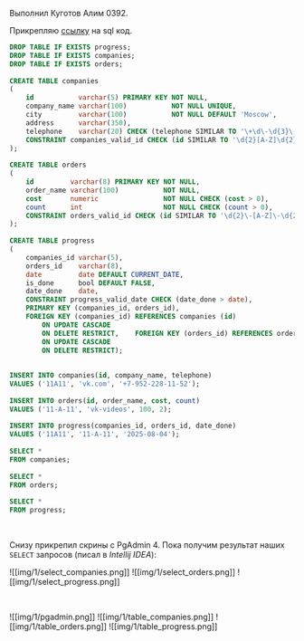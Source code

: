 Выполнил Куготов Алим 0392.

Прикрепляю [ссылку](sql/part1.sql) на sql код.

```sql
DROP TABLE IF EXISTS progress;  
DROP TABLE IF EXISTS companies;  
DROP TABLE IF EXISTS orders;  
  
CREATE TABLE companies  
(  
    id           varchar(5) PRIMARY KEY NOT NULL,  
    company_name varchar(100)           NOT NULL UNIQUE,  
    city         varchar(100)           NOT NULL DEFAULT 'Moscow',  
    address      varchar(350),  
    telephone    varchar(20) CHECK (telephone SIMILAR TO '\+\d\-\d{3}\-\d{3}-\d{2}\-\d{2}'),  
    CONSTRAINT companies_valid_id CHECK (id SIMILAR TO '\d{2}[A-Z]\d{2}')  
);  
  
CREATE TABLE orders  
(  
    id         varchar(8) PRIMARY KEY NOT NULL,  
    order_name varchar(100)           NOT NULL,  
    cost       numeric                NOT NULL CHECK (cost > 0),  
    count      int                    NOT NULL CHECK (count > 0),  
    CONSTRAINT orders_valid_id CHECK (id SIMILAR TO '\d{2}\-[A-Z]\-\d{2}')  
);  
  
CREATE TABLE progress  
(  
    companies_id varchar(5),  
    orders_id    varchar(8),  
    date         date DEFAULT CURRENT_DATE,  
    is_done      bool DEFAULT FALSE,  
    date_done    date,  
    CONSTRAINT progress_valid_date CHECK (date_done > date),  
    PRIMARY KEY (companies_id, orders_id),  
    FOREIGN KEY (companies_id) REFERENCES companies (id)  
        ON UPDATE CASCADE  
        ON DELETE RESTRICT,    FOREIGN KEY (orders_id) REFERENCES orders (id)  
        ON UPDATE CASCADE  
        ON DELETE RESTRICT);  
  
  
INSERT INTO companies(id, company_name, telephone)  
VALUES ('11A11', 'vk.com', '+7-952-228-11-52');  
  
INSERT INTO orders(id, order_name, cost, count)  
VALUES ('11-A-11', 'vk-videos', 100, 2);  
  
INSERT INTO progress(companies_id, orders_id, date_done)  
VALUES ('11A11', '11-A-11', '2025-08-04');  
  
SELECT *  
FROM companies;  
  
SELECT *  
FROM orders;  
  
SELECT *  
FROM progress;
```

<br>

Снизу прикрепил скрины с PgAdmin 4.
Пока получим результат наших `SELECT` запросов (писал в *Intellij IDEA*):

![[img/1/select_companies.png]]
![[img/1/select_orders.png]]
![[img/1/select_progress.png]]

<br>

![[img/1/pgadmin.png]]
![[img/1/table_companies.png]]
![[img/1/table_orders.png]]
![[img/1/table_progress.png]]